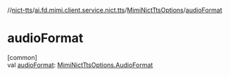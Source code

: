 //[nict-tts](../../../index.md)/[ai.fd.mimi.client.service.nict.tts](../index.md)/[MimiNictTtsOptions](index.md)/[audioFormat](audio-format.md)

# audioFormat

[common]\
val [audioFormat](audio-format.md): [MimiNictTtsOptions.AudioFormat](-audio-format/index.md)
